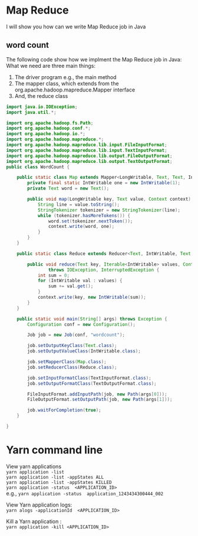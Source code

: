 # Map Reduce
I will show you how can we write Map Reduce job in Java

## word count
The following code show how we implment the Map Reduce job in Java:
What we need are three main things:<br>
1) The driver program e.g., the main method <br>
2) The mapper class, which extends from the org.apache.hadoop.mapreduce.Mapper interface <br>
3) And, the reduce class 

```Java
import java.io.IOException;
import java.util.*;

import org.apache.hadoop.fs.Path;
import org.apache.hadoop.conf.*;
import org.apache.hadoop.io.*;
import org.apache.hadoop.mapreduce.*;
import org.apache.hadoop.mapreduce.lib.input.FileInputFormat;
import org.apache.hadoop.mapreduce.lib.input.TextInputFormat;
import org.apache.hadoop.mapreduce.lib.output.FileOutputFormat;
import org.apache.hadoop.mapreduce.lib.output.TextOutputFormat;
public class WordCount {

    public static class Map extends Mapper<LongWritable, Text, Text, IntWritable> {
        private final static IntWritable one = new IntWritable(1);
        private Text word = new Text();

        public void map(LongWritable key, Text value, Context context) throws IOException, InterruptedException {
            String line = value.toString();
            StringTokenizer tokenizer = new StringTokenizer(line);
            while (tokenizer.hasMoreTokens()) {
                word.set(tokenizer.nextToken());
                context.write(word, one);
            }
        }
    }

    public static class Reduce extends Reducer<Text, IntWritable, Text, IntWritable> {

        public void reduce(Text key, Iterable<IntWritable> values, Context context)
                throws IOException, InterruptedException {
            int sum = 0;
            for (IntWritable val : values) {
                sum += val.get();
            }
            context.write(key, new IntWritable(sum));
        }
    }

    public static void main(String[] args) throws Exception {
        Configuration conf = new Configuration();

        Job job = new Job(conf, "wordcount");

        job.setOutputKeyClass(Text.class);
        job.setOutputValueClass(IntWritable.class);

        job.setMapperClass(Map.class);
        job.setReducerClass(Reduce.class);

        job.setInputFormatClass(TextInputFormat.class);
        job.setOutputFormatClass(TextOutputFormat.class);

        FileInputFormat.addInputPath(job, new Path(args[0]));
        FileOutputFormat.setOutputPath(job, new Path(args[1]));

        job.waitForCompletion(true);
    }

}

```



# Yarn command line
View yarn applications <br>
```yarn application -list``` <br>
```yarn application -list -appStates ALL``` <br>
```yarn application -list -appStates KILLED``` <br>
```yarn application -status  <APPLICATION_ID>``` <br>
e.g., ```yarn application -status  application_1243434300444_002``` <br>

View Yarn application logs:<br>
```yarn alogs -applicationId  <APPLICATION_ID>``` <br>

Kill a Yarn application :<br>
```yarn application -kill <APPLICATION_ID>``` <br>

